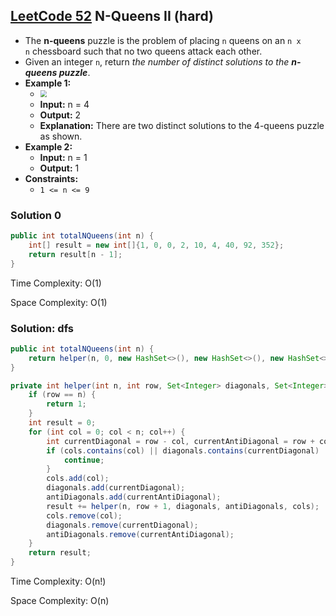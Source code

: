 ## [LeetCode 52](https://leetcode.com/problems/n-queens-ii/) N-Queens II (hard)

- The **n-queens** puzzle is the problem of placing `n` queens on an `n x n` chessboard such that no two queens attack each other.
- Given an integer `n`, return _the number of distinct solutions to the **n-queens puzzle**_.
- **Example 1:**
    - <img src="https://assets.leetcode.com/uploads/2020/11/13/queens.jpg" style="zoom:67%;" />
    - **Input:** n = 4
    - **Output:** 2
    - **Explanation:** There are two distinct solutions to the 4-queens puzzle as shown.
- **Example 2:**
    - **Input:** n = 1
    - **Output:** 1
- **Constraints:**
    -   `1 <= n <= 9`

### Solution 0

```java
public int totalNQueens(int n) {
    int[] result = new int[]{1, 0, 0, 2, 10, 4, 40, 92, 352};
    return result[n - 1];
}
```

Time Complexity: O(1)

Space Complexity: O(1)

### Solution: dfs

```java
public int totalNQueens(int n) {
    return helper(n, 0, new HashSet<>(), new HashSet<>(), new HashSet<>());
}

private int helper(int n, int row, Set<Integer> diagonals, Set<Integer> antiDiagonals, Set<Integer> cols) {
    if (row == n) {
        return 1;
    }
    int result = 0;
    for (int col = 0; col < n; col++) {
        int currentDiagonal = row - col, currentAntiDiagonal = row + col;
        if (cols.contains(col) || diagonals.contains(currentDiagonal) || antiDiagonals.contains(currentAntiDiagonal)) {
            continue;
        }
        cols.add(col);
        diagonals.add(currentDiagonal);
        antiDiagonals.add(currentAntiDiagonal);
        result += helper(n, row + 1, diagonals, antiDiagonals, cols);
        cols.remove(col);
        diagonals.remove(currentDiagonal);
        antiDiagonals.remove(currentAntiDiagonal);
    }
    return result;
}
```

Time Complexity: O(n!)

Space Complexity: O(n)
